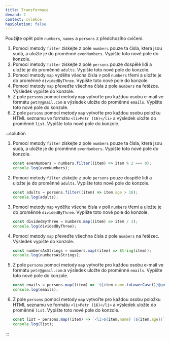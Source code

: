 ```yaml
---
title: Transformace
demand: 2
context: cvlekce
hasSolution: false
---
```


Použijte opět pole `numbers`, `names` a `persons` z předchozího cvičení.

1. Pomocí metody `filter` získejte z pole `numbers` pouze ta čísla, která jsou sudá, a uložte je do proměnné `evenNumbers`. Vypište toto nové pole do konzole.
1. Pomocí metody `filter` získejte z pole `persons` pouze dospělé lidi a uložte je do proměnné `adults`. Vypište toto nové pole do konzole.
1. Pomocí metody `map` vydělte všecha čísla v poli `numbers` třemi a uložte je do proměnné `dividedByThree`. Vypište toto nové pole do konzole.
1. Pomocí metody `map` převeďte všechna čísla z pole `numbers` na řetězce. Výsledek vypište do konzole.
1. Z pole `persons` pomocí metody `map` vytvořte pro každou osobu e-mail ve formátu `petr@gmail.com` a výsledek uložte do proměnné `emails`. Vypište toto nové pole do konzole.
1. Z pole `persons` pomocí metody `map` vytvořte pro každou osobu položku HTML seznamu ve formátu `<li>Petr (16)</li>` a výsledek uložte do proměnné `list`. Vypište toto nové pole do konzole.

:::solution

1. Pomocí metody `filter` získejte z pole `numbers` pouze ta čísla, která jsou sudá, a uložte je do proměnné `evenNumbers`. Vypište toto nové pole do konzole.

   ```js
   const evenNumbers = numbers.filter((item) => item % 2 === 0);
   console.log(evenNumbers);
   ```

1. Pomocí metody `filter` získejte z pole `persons` pouze dospělé lidi a uložte je do proměnné `adults`. Vypište toto nové pole do konzole.

   ```js
   const adults = persons.filter((item) => item.age > 18);
   console.log(adults);
   ```

1. Pomocí metody `map` vydělte všecha čísla v poli `numbers` třemi a uložte je do proměnné `dividedByThree`. Vypište toto nové pole do konzole.

   ```js
   const dividedByThree = numbers.map((item) => item / 3);
   console.log(dividedByThree);
   ```

1. Pomocí metody `map` převeďte všechna čísla z pole `numbers` na řetězec. Výsledek vypište do konzole.

   ```js
   const numbersAsStrings = numbers.map((item) => String(item));
   console.log(numbersAsStrings);
   ```

1. Z pole `persons` pomocí metody `map` vytvořte pro každou osobu e-mail ve formátu `petr@gmail.com` a výsledek uložte do proměnné `emails`. Vypište toto nové pole do konzole.

   ```js
   const emails = persons.map((item) => `${item.name.toLowerCase()}@gmail.com`);
   console.log(emails);
   ```

1. Z pole `persons` pomocí metody `map` vytvořte pro každou osobu položku HTML seznamu ve formátu `<li>Petr (16)</li>` a výsledek uložte do proměnné `list`. Vypište toto nové pole do konzole.

   ```js
   const list = persons.map((item) => `<li>${item.name} (${item.age})`);
   console.log(list);
   ```

:::
